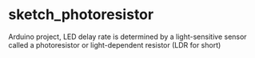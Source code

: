 # sketch_photoresistor
 Arduino project, LED delay rate is determined by a light-sensitive sensor called a photoresistor or light-dependent resistor (LDR for short)
